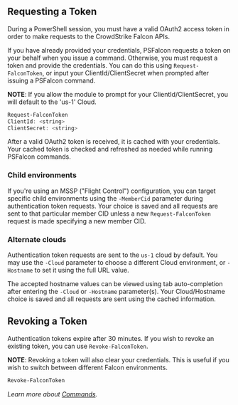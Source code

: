 ## Requesting a Token
During a PowerShell session, you must have a valid OAuth2 access token in order to make requests to the CrowdStrike Falcon APIs.

If you have already provided your credentials, PSFalcon requests a token on your behalf when you issue a command. Otherwise, you must request a token and provide the credentials. You can do this using `Request-FalconToken`, or input your ClientId/ClientSecret when prompted after issuing a PSFalcon command.

**NOTE**: If you allow the module to prompt for your ClientId/ClientSecret, you will default to the 'us-1' Cloud.
```powershell
Request-FalconToken
ClientId: <string>
ClientSecret: <string>
```
After a valid OAuth2 token is received, it is cached with your credentials. Your cached token is checked and refreshed as needed while running PSFalcon commands.

### Child environments
If you're using an MSSP ("Flight Control") configuration, you can target specific child environments using the `-MemberCid` parameter during authentication token requests. Your choice is saved and all requests are sent to that particular member CID unless a new `Request-FalconToken` request is made specifying a new member CID.

### Alternate clouds
Authentication token requests are sent to the `us-1` cloud by default. You may use the `-Cloud` parameter to choose a different Cloud environment, or `-Hostname` to set it using the full URL value.

The accepted hostname values can be viewed using tab auto-completion after entering the `-Cloud` or `-Hostname` parameter(s). Your Cloud/Hostname choice is saved and all requests are sent using the cached information.

## Revoking a Token
Authentication tokens expire after 30 minutes. If you wish to revoke an existing token, you can use `Revoke-FalconToken`.

**NOTE**: Revoking a token will also clear your credentials. This is useful if you wish to switch between different Falcon environments.
```powershell
Revoke-FalconToken
```
_Learn more about [Commands](https://github.com/CrowdStrike/psfalcon/wiki/Commands)._
